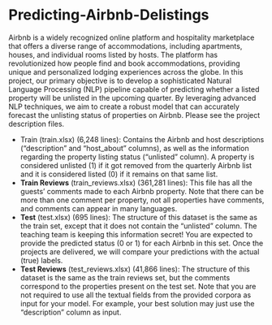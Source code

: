 # Predicting-Airbnb-Delistings
Airbnb is a widely recognized online platform and hospitality marketplace that offers a diverse range of accommodations, including apartments, houses, and individual rooms listed by hosts. The platform has revolutionized how people find and book accommodations, providing unique and personalized lodging experiences across the globe. In this project, our primary objective is to develop a sophisticated Natural Language Processing (NLP) pipeline capable of predicting whether a listed property will be unlisted in the upcoming quarter. By leveraging advanced NLP techniques, we aim to create a robust model that can accurately forecast the unlisting status of properties on Airbnb. 
Please see the project description files. 

- Train (train.xlsx) (6,248 lines): Contains the Airbnb and host descriptions (“description” and “host_about” columns), as well as the information regarding the property listing status (“unlisted” column). A property is considered unlisted (1) if it got removed from the quarterly Airbnb list and it is considered listed (0) if it remains on that same list. 
- **Train Reviews** (train_reviews.xlsx) (361,281 lines): This file has all the guests’ comments made to each Airbnb property. Note that there can be more than one comment per property, not all properties have comments, and comments can appear in many languages. 
- **Test** (test.xlsx) (695 lines): The structure of this dataset is the same as the train set, except that it does not contain the “unlisted” column. The teaching team is keeping this information secret! You are expected to provide the predicted status (0 or 1) for each Airbnb in this set. Once the projects are delivered, we will compare your predictions with the actual (true) labels. 
- **Test Reviews** (test_reviews.xlsx) (41,866 lines): The structure of this dataset is the same as the train reviews set, but the comments correspond to the properties present on the test set. Note that you are not required to use all the textual fields from the provided corpora as input for your model. For example, your best solution may just use the “description” column as input.
